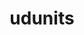 ---
title: "udunits"
layout: cache
categories: [package, develop-2024-01-14]
meta: {"versions": ["2.2.28"], "compilers": ["cce@=15.0.1", "gcc@=10.3.0", "gcc@=11.4.0", "gcc@=9.4.0", "oneapi@=2023.2.0"], "oss": ["rhel8", "sle_hpc15", "ubuntu20.04"], "platforms": ["linux"], "targets": ["neoverse_v1", "ppc64le", "x86_64_v3", "x86_64_v4", "zen4"], "stacks": ["e4s", "e4s-cray-rhel", "e4s-cray-sles", "e4s-neoverse_v1", "e4s-oneapi", "e4s-power", "root"], "num_specs": 6, "num_specs_by_stack": {"root": 6, "e4s-cray-rhel": 1, "e4s-cray-sles": 1, "e4s-neoverse_v1": 1, "e4s-power": 1, "e4s": 1, "e4s-oneapi": 1}}
spec_details: [{"hash": "jvwx7qhxi756mzwr2gw7hhvsfzpnvsk3", "compiler": "cce@=15.0.1", "versions": ["2.2.28"], "os": "rhel8", "platform": "linux", "target": "zen4", "variants": ["build_system=autotools", "+shared"], "stacks": ["root", "e4s-cray-rhel"], "size": "-", "tarball": "https://binaries.spack.io/releases/develop-2024-01-14/build_cache/linux-rhel8-zen4/cce-15.0.1/udunits-2.2.28/linux-rhel8-zen4-cce-15.0.1-udunits-2.2.28-jvwx7qhxi756mzwr2gw7hhvsfzpnvsk3.spack"}, {"hash": "etntk75opfgbgpn6t7lbllmfjc5ulvaz", "compiler": "gcc@=10.3.0", "versions": ["2.2.28"], "os": "sle_hpc15", "platform": "linux", "target": "x86_64_v4", "variants": ["build_system=autotools", "+shared"], "stacks": ["root", "e4s-cray-sles"], "size": "-", "tarball": "https://binaries.spack.io/releases/develop-2024-01-14/build_cache/linux-sle_hpc15-x86_64_v4/gcc-10.3.0/udunits-2.2.28/linux-sle_hpc15-x86_64_v4-gcc-10.3.0-udunits-2.2.28-etntk75opfgbgpn6t7lbllmfjc5ulvaz.spack"}, {"hash": "ikqkuxoywnpqypsulbwzp7kxbxlhn56x", "compiler": "gcc@=11.4.0", "versions": ["2.2.28"], "os": "ubuntu20.04", "platform": "linux", "target": "neoverse_v1", "variants": ["build_system=autotools", "+shared"], "stacks": ["root", "e4s-neoverse_v1"], "size": "-", "tarball": "https://binaries.spack.io/releases/develop-2024-01-14/build_cache/linux-ubuntu20.04-neoverse_v1/gcc-11.4.0/udunits-2.2.28/linux-ubuntu20.04-neoverse_v1-gcc-11.4.0-udunits-2.2.28-ikqkuxoywnpqypsulbwzp7kxbxlhn56x.spack"}, {"hash": "k6nkusntdsutabzpj5xf6263de4x4nbw", "compiler": "gcc@=9.4.0", "versions": ["2.2.28"], "os": "ubuntu20.04", "platform": "linux", "target": "ppc64le", "variants": ["build_system=autotools", "+shared"], "stacks": ["e4s-power", "root"], "size": "-", "tarball": "https://binaries.spack.io/releases/develop-2024-01-14/build_cache/linux-ubuntu20.04-ppc64le/gcc-9.4.0/udunits-2.2.28/linux-ubuntu20.04-ppc64le-gcc-9.4.0-udunits-2.2.28-k6nkusntdsutabzpj5xf6263de4x4nbw.spack"}, {"hash": "ilkn4zksck2p3qaqo77ebdho62dgzzj3", "compiler": "gcc@=11.4.0", "versions": ["2.2.28"], "os": "ubuntu20.04", "platform": "linux", "target": "x86_64_v3", "variants": ["build_system=autotools", "+shared"], "stacks": ["root", "e4s"], "size": "-", "tarball": "https://binaries.spack.io/releases/develop-2024-01-14/build_cache/linux-ubuntu20.04-x86_64_v3/gcc-11.4.0/udunits-2.2.28/linux-ubuntu20.04-x86_64_v3-gcc-11.4.0-udunits-2.2.28-ilkn4zksck2p3qaqo77ebdho62dgzzj3.spack"}, {"hash": "dz267qz2ru62ow4gkdaaim6zv5tlfxup", "compiler": "oneapi@=2023.2.0", "versions": ["2.2.28"], "os": "ubuntu20.04", "platform": "linux", "target": "x86_64_v3", "variants": ["build_system=autotools", "+shared"], "stacks": ["root", "e4s-oneapi"], "size": "-", "tarball": "https://binaries.spack.io/releases/develop-2024-01-14/build_cache/linux-ubuntu20.04-x86_64_v3/oneapi-2023.2.0/udunits-2.2.28/linux-ubuntu20.04-x86_64_v3-oneapi-2023.2.0-udunits-2.2.28-dz267qz2ru62ow4gkdaaim6zv5tlfxup.spack"}]
---